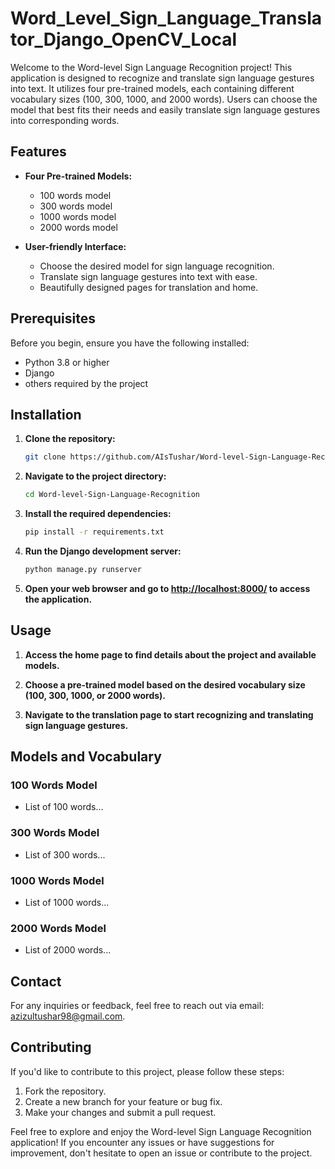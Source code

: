 # Word_Level_Sign_Language_Translator_Django_OpenCV_Local

Welcome to the Word-level Sign Language Recognition project! This application is designed to recognize and translate sign language gestures into text. It utilizes four pre-trained models, each containing different vocabulary sizes (100, 300, 1000, and 2000 words). Users can choose the model that best fits their needs and easily translate sign language gestures into corresponding words.

## Features

- **Four Pre-trained Models:**

  - 100 words model
  - 300 words model
  - 1000 words model
  - 2000 words model

- **User-friendly Interface:**
  - Choose the desired model for sign language recognition.
  - Translate sign language gestures into text with ease.
  - Beautifully designed pages for translation and home.

## Prerequisites

Before you begin, ensure you have the following installed:

- Python 3.8 or higher
- Django
- others required by the project

## Installation

1. **Clone the repository:**

   ```bash
   git clone https://github.com/AIsTushar/Word-level-Sign-Language-Recognition.git
   ```

2. **Navigate to the project directory:**

   ```bash
   cd Word-level-Sign-Language-Recognition
   ```

3. **Install the required dependencies:**

   ```bash
   pip install -r requirements.txt
   ```

4. **Run the Django development server:**

   ```bash
   python manage.py runserver
   ```

5. **Open your web browser and go to [http://localhost:8000/](http://localhost:8000/) to access the application.**

## Usage

1. **Access the home page to find details about the project and available models.**

2. **Choose a pre-trained model based on the desired vocabulary size (100, 300, 1000, or 2000 words).**

3. **Navigate to the translation page to start recognizing and translating sign language gestures.**

## Models and Vocabulary

### 100 Words Model

- List of 100 words...

### 300 Words Model

- List of 300 words...

### 1000 Words Model

- List of 1000 words...

### 2000 Words Model

- List of 2000 words...

## Contact

For any inquiries or feedback, feel free to reach out via email: [azizultushar98@gmail.com](mailto:azizultushar98@gmail.com).

## Contributing

If you'd like to contribute to this project, please follow these steps:

1. Fork the repository.
2. Create a new branch for your feature or bug fix.
3. Make your changes and submit a pull request.

Feel free to explore and enjoy the Word-level Sign Language Recognition application! If you encounter any issues or have suggestions for improvement, don't hesitate to open an issue or contribute to the project.
